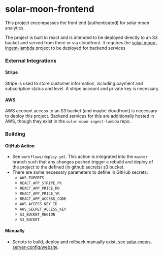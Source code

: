 # solar-moon-frontend

This project encompasses the front end (authenticated) for solar moon analytics.

The project is built in react and is intended to be deployed directly to an S3 bucket and served from there or via cloudfront.
It requires the [solar-moon-ingest-lambda](https://github.com/bigboxer23/solar-moon-ingest-lambda) project to be deployed
for backend services

### External Integrations

#### Stripe

Stripe is used to store customer information, including payment and subscription status and level. A stripe account and
private key is necessary.

#### AWS

AWS account access to an S3 bucket (and maybe cloudfront) is necessary to deploy this project. Backend services for this
are additionally hosted in AWS, though they exist in the `solar-moon-ingest-lambda` repo.

### Building

#### GitHub Action

- See `workflows/deploy.yml`. This action is integrated into the `master` branch such that any changes pushed trigger a
  rebuild and deploy of the project to the defined (in github secrets) s3 bucket.
- There are some necessary parameters to define in GitHub secrets:
  - `AWS_EXPORTS`
  - `REACT_APP_STRIPE_PK`
  - `REACT_APP_PRICE_MO`
  - `REACT_APP_PRICE_YR`
  - `REACT_APP_ACCESS_CODE`
  - `AWS_ACCESS_KEY_ID`
  - `AWS_SECRET_ACCESS_KEY`
  - `S3_BUCKET_REGION`
  - `S3_BUCKET`

#### Manually

- Scripts to build, deploy and rollback manually exist, see [solar-moon-server-config/website](https://github.com/bigboxer23/solar-moon-server-config/tree/main/scripts/website).
